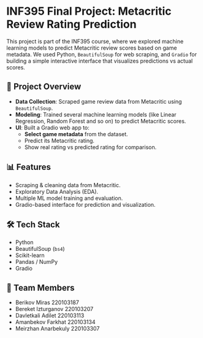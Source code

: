 # INF395 Final Project: Metacritic Review Rating Prediction

This project is part of the INF395 course, where we explored machine learning models to predict Metacritic review scores based on game metadata. We used Python, `BeautifulSoup` for web scraping, and `Gradio` for building a simple interactive interface that visualizes predictions vs actual scores.

## 🚀 Project Overview

- **Data Collection**: Scraped game review data from Metacritic using `BeautifulSoup`.
- **Modeling**: Trained several machine learning models (like Linear Regression, Random Forest and so on) to predict Metacritic scores.
- **UI**: Built a Gradio web app to:
  - **Select game metadata** from the dataset.
  - Predict its Metacritic rating.
  - Show real rating vs predicted rating for comparison.

## 📊 Features

- Scraping & cleaning data from Metacritic.
- Exploratory Data Analysis (EDA).
- Multiple ML model training and evaluation.
- Gradio-based interface for prediction and visualization.

## 🛠️ Tech Stack

- Python
- BeautifulSoup (`bs4`)
- Scikit-learn
- Pandas / NumPy
- Gradio

## 👥 Team Members

- Berikov Miras 220103187
- Bereket Izturganov 220103207
- Davletkali Adilet 220103113
- Amanbekov Farkhat 220103134
- Meirzhan Anarbekuly 220103307




